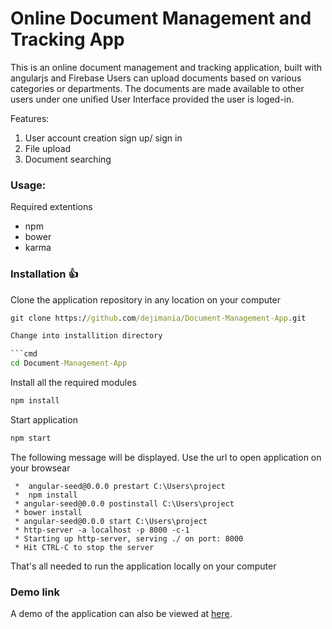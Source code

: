 # Online Document Management and Tracking App

This is an online document management and tracking application, built with angularjs and Firebase Users can
upload documents based on various categories or departments. The documents are made available to other users under one unified User Interface provided the user is loged-in.

Features:

 1. User account creation sign up/ sign in
 2. File upload
 3. Document searching


### Usage:

Required extentions

* npm
* bower
* karma

### Installation :+1:

Clone the application repository in any location on your computer

```cmd
git clone https://github.com/dejimania/Document-Management-App.git

Change into installition directory

```cmd
cd Document-Management-App
```

Install all the required modules

```cmd
npm install
```

Start application

```cmd
npm start
```

The following message will be displayed. Use the url to open application on your browsear

```
 *  angular-seed@0.0.0 prestart C:\Users\project
 *  npm install
 * angular-seed@0.0.0 postinstall C:\Users\project
 * bower install
 * angular-seed@0.0.0 start C:\Users\project
 * http-server -a localhost -p 8000 -c-1
 * Starting up http-server, serving ./ on port: 8000
 * Hit CTRL-C to stop the server

```

That's all needed to run the application locally on your computer

### Demo link
A demo of the application can also be viewed at [here](https://document-management-da8e8.firebaseio.com/).
